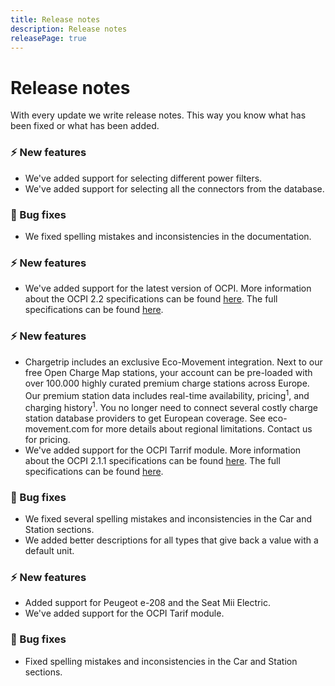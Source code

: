 ```yaml
---
title: Release notes
description: Release notes
releasePage: true
---
```


# Release notes

With every update we write release notes. This way you know what has been fixed or what has been added.

<release-note title="3.2.0 - Tile Service Filter" date="16th of July 2020" readable-time="16-07-2020">

### ⚡️ New features

- We've added support for selecting different power filters.
- We've added support for selecting all the connectors from the database. 


### 🐞️ Bug fixes
- We fixed spelling mistakes and inconsistencies in the documentation.

</release-note>

<release-note title="3.1.0 - OCPI 2.2 Support" date="10th of June 2020" readable-time="10-06-2020">

### ⚡️ New features
- We've added support for the latest version of OCPI. More information about the OCPI 2.2 specifications can be found [here](https://github.com/ocpi/ocpi). The full specifications can be found [here](https://github.com/ocpi/ocpi/releases/download/2.2/OCPI-2.2.pdf).

</release-note>

<release-note title="3.0.1 - OCPI 2.1.1 Support" date="14th of April 2020" readable-time="14-04-2020">

### ⚡️ New features
- Chargetrip includes an exclusive Eco-Movement integration. Next to our free Open Charge Map stations, your account can be pre-loaded with over 100.000 highly curated premium charge stations across Europe. Our premium station data includes real-time availability, pricing<sup>1</sup>, and charging history<sup>1</sup>. You no longer need to connect several costly charge station database providers to get European coverage. See eco-movement.com for more details about regional limitations. <cta action='smallchat'>Contact us</cta> for pricing. 
- We've added support for the OCPI Tarrif module. More information about the OCPI 2.1.1 specifications can be found [here](https://github.com/ocpi/ocpi). The full specifications can be found [here](https://github.com/ocpi/ocpi/releases/download/2.1.1/OCPI_2.1.1.pdf).

### 🐞️ Bug fixes
- We fixed several spelling mistakes and inconsistencies in the Car and Station sections. 
- We added better descriptions for all types that give back a value with a default unit.

</release-note>

<release-note title="3.0.0 - Generation 3 of the Chargetrip API" date="18th of January 2020" readable-time="18-01-2020">

### ⚡️ New features
- Added support for Peugeot e-208 and the Seat Mii Electric. 
- We've added support for the OCPI Tarif module. 

### 🐞️ Bug fixes
- Fixed spelling mistakes and inconsistencies in the Car and Station sections.
</release-note>
